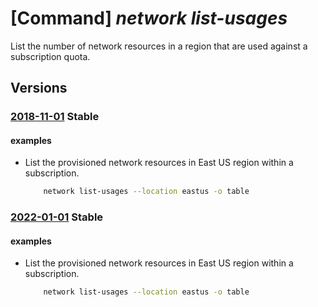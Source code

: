 # [Command] _network list-usages_

List the number of network resources in a region that are used against a subscription quota.

## Versions

### [2018-11-01](/Resources/mgmt-plane/L3N1YnNjcmlwdGlvbnMve30vcHJvdmlkZXJzL21pY3Jvc29mdC5uZXR3b3JrL2xvY2F0aW9ucy97fS91c2FnZXM=/2018-11-01.xml) **Stable**

<!-- mgmt-plane /subscriptions/{}/providers/microsoft.network/locations/{}/usages 2018-11-01 -->

#### examples

- List the provisioned network resources in East US region within a subscription.
    ```bash
        network list-usages --location eastus -o table
    ```

### [2022-01-01](/Resources/mgmt-plane/L3N1YnNjcmlwdGlvbnMve30vcHJvdmlkZXJzL21pY3Jvc29mdC5uZXR3b3JrL2xvY2F0aW9ucy97fS91c2FnZXM=/2022-01-01.xml) **Stable**

<!-- mgmt-plane /subscriptions/{}/providers/microsoft.network/locations/{}/usages 2022-01-01 -->

#### examples

- List the provisioned network resources in East US region within a subscription.
    ```bash
        network list-usages --location eastus -o table
    ```
